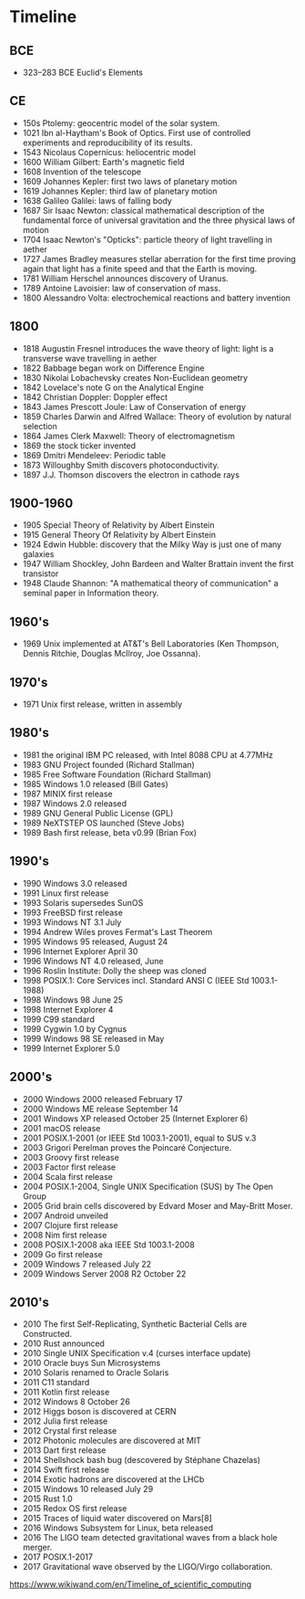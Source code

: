 # Timeline


## BCE
- 323–283 BCE Euclid's Elements

## CE
- 150s Ptolemy: geocentric model of the solar system.
- 1021 Ibn al-Haytham's Book of Optics. First use of controlled experiments and reproducibility of its results.
- 1543 Nicolaus Copernicus: heliocentric model
- 1600 William Gilbert: Earth's magnetic field
- 1608 Invention of the telescope
- 1609 Johannes Kepler: first two laws of planetary motion
- 1619 Johannes Kepler: third law of planetary motion
- 1638 Galileo Galilei: laws of falling body
- 1687 Sir Isaac Newton: classical mathematical description of the fundamental force of universal gravitation and the three physical laws of motion
- 1704 Isaac Newton's "Opticks": particle theory of light travelling in aether
- 1727 James Bradley measures stellar aberration for the first time proving again that light has a finite speed and that the Earth is moving.
- 1781 William Herschel announces discovery of Uranus.
- 1789 Antoine Lavoisier: law of conservation of mass.
- 1800 Alessandro Volta: electrochemical reactions and battery invention

## 1800
- 1818 Augustin Fresnel introduces the wave theory of light: light is a transverse wave travelling in aether
- 1822 Babbage began work on Difference Engine
- 1830 Nikolai Lobachevsky creates Non-Euclidean geometry
- 1842 Lovelace's note G on the Analytical Engine
- 1842 Christian Doppler: Doppler effect
- 1843 James Prescott Joule: Law of Conservation of energy
- 1859 Charles Darwin and Alfred Wallace: Theory of evolution by natural selection
- 1864 James Clerk Maxwell: Theory of electromagnetism
- 1869 the stock ticker invented
- 1869 Dmitri Mendeleev: Periodic table
- 1873 Willoughby Smith discovers photoconductivity.
- 1897 J.J. Thomson discovers the electron in cathode rays

## 1900-1960
- 1905 Special Theory of Relativity by Albert Einstein
- 1915 General Theory Of Relativity by Albert Einstein
- 1924 Edwin Hubble: discovery that the Milky Way is just one of many galaxies
- 1947 William Shockley, John Bardeen and Walter Brattain invent the first transistor
- 1948 Claude Shannon: "A mathematical theory of communication" a seminal paper in Information theory.

## 1960's
- 1969 Unix implemented at AT&T's Bell Laboratories (Ken Thompson, Dennis Ritchie, Douglas McIlroy, Joe Ossanna).

## 1970's
- 1971 Unix first release, written in assembly

## 1980's
- 1981 the original IBM PC released, with Intel 8088 CPU at 4.77MHz
- 1983 GNU Project founded (Richard Stallman)
- 1985 Free Software Foundation (Richard Stallman)
- 1985 Windows 1.0 released (Bill Gates)
- 1987 MINIX first release
- 1987 Windows 2.0 released
- 1989 GNU General Public License (GPL)
- 1989 NeXTSTEP OS launched (Steve Jobs)
- 1989 Bash first release, beta v0.99 (Brian Fox)

## 1990's
- 1990 Windows 3.0 released
- 1991 Linux first release
- 1993 Solaris supersedes SunOS
- 1993 FreeBSD first release
- 1993 Windows NT 3.1 July
- 1994 Andrew Wiles proves Fermat's Last Theorem
- 1995 Windows 95 released, August 24
- 1996 Internet Explorer April 30
- 1996 Windows NT 4.0 released, June
- 1996 Roslin Institute: Dolly the sheep was cloned
- 1998 POSIX.1: Core Services incl. Standard ANSI C (IEEE Std 1003.1-1988)
- 1998 Windows 98 June 25
- 1998 Internet Explorer 4
- 1999 C99 standard
- 1999 Cygwin 1.0 by Cygnus
- 1999 Windows 98 SE released in May
- 1999 Internet Explorer 5.0

## 2000's
- 2000 Windows 2000 released February 17
- 2000 Windows ME release September 14
- 2001 Windows XP released October 25 (Internet Explorer 6)
- 2001 macOS release
- 2001 POSIX.1-2001 (or IEEE Std 1003.1-2001), equal to SUS v.3
- 2003 Grigori Perelman proves the Poincaré Conjecture.
- 2003 Groovy first release
- 2003 Factor first release
- 2004 Scala first release
- 2004 POSIX.1-2004, Single UNIX Specification (SUS) by The Open Group
- 2005 Grid brain cells discovered by Edvard Moser and May-Britt Moser.
- 2007 Android unveiled
- 2007 Clojure first release
- 2008 Nim first release
- 2008 POSIX.1-2008 aka IEEE Std 1003.1-2008
- 2009 Go first release
- 2009 Windows 7 released July 22
- 2009 Windows Server 2008 R2 October 22

## 2010's
- 2010 The first Self-Replicating, Synthetic Bacterial Cells are Constructed.
- 2010 Rust announced
- 2010 Single UNIX Specification v.4 (curses interface update)
- 2010 Oracle buys Sun Microsystems
- 2010 Solaris renamed to Oracle Solaris
- 2011 C11 standard
- 2011 Kotlin first release
- 2012 Windows 8 October 26
- 2012 Higgs boson is discovered at CERN
- 2012 Julia first release
- 2012 Crystal first release
- 2012 Photonic molecules are discovered at MIT
- 2013 Dart first release
- 2014 Shellshock bash bug (descovered by Stéphane Chazelas)
- 2014 Swift first release
- 2014 Exotic hadrons are discovered at the LHCb
- 2015 Windows 10 released July 29
- 2015 Rust 1.0
- 2015 Redox OS first release
- 2015 Traces of liquid water discovered on Mars[8]
- 2016 Windows Subsystem for Linux, beta released
- 2016 The LIGO team detected gravitational waves from a black hole merger.
- 2017 POSIX.1-2017
- 2017 Gravitational wave observed by the LIGO/Virgo collaboration.




https://www.wikiwand.com/en/Timeline_of_scientific_computing
